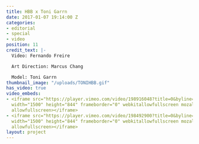 ```yaml
---
title: HBB x Toni Garrn
date: 2017-01-07 19:14:00 Z
categories:
- editorial
- special
- video
position: 11
credit_text: |-
  Video: Fernando Freire

  Art Direction: Marcus Chang

  Model: Toni Garrn
thumbnail_image: "/uploads/TONIHBB.gif"
has_video: true
video_embeds:
- <iframe src="https://player.vimeo.com/video/198916048?title=0&byline=0&portrait=0"
  width="1500" height="844" frameborder="0" webkitallowfullscreen mozallowfullscreen
  allowfullscreen></iframe>
- <iframe src="https://player.vimeo.com/video/198492900?title=0&byline=0&portrait=0"
  width="1500" height="844" frameborder="0" webkitallowfullscreen mozallowfullscreen
  allowfullscreen></iframe>
layout: project
---
```


